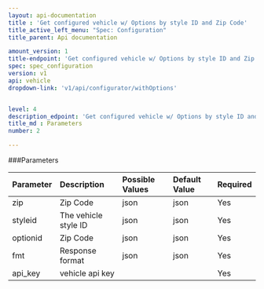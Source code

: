 ```yaml
---
layout: api-documentation
title : 'Get configured vehicle w/ Options by style ID and Zip Code'
title_active_left_menu: "Spec: Configuration"
title_parent: Api documentation

amount_version: 1
title-endpoint: 'Get configured vehicle w/ Options by style ID and Zip Code'
spec: spec_configuration
version: v1
api: vehicle
dropdown-link: 'v1/api/configurator/withOptions'


level: 4
description_edpoint: 'Get configured vehicle w/ Options by style ID and Zip Code'
title_md : Parameters
number: 2

---
```


###Parameters

| Parameter  | Description                           | Possible Values   | Default Value | Required |
|:-----------|:--------------------------------------|:----------------- |:------------- |:-------- |
| zip        | Zip Code			                     | json              | json          | Yes      |
| styleid    | The vehicle style ID                  | json              | json          | Yes      |
| optionid   | Zip Code			                     | json              | json          | Yes      |
| fmt        | Response format                       | json              | json          | Yes      |
| api_key    | vehicle api key                       |                   |               | Yes      |
